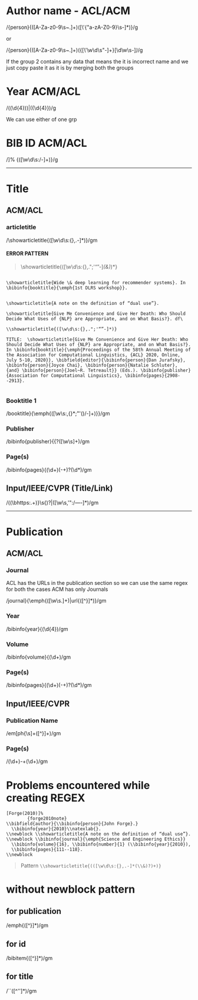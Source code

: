# Author name - ACL/ACM

/{person}{([A-Za-z0-9\s~.]+)([\\'{"a-zA-Z0-9}\s-]*)}/g

or 

/{person}{([A-Za-z0-9\s~.]+)({[\\'\w\d\s"-]+}[\d\w\s-]*)*/g

If the group 2 contains any data that means the it is incorrect name 
and we just copy paste it as it is by merging both the groups 

# Year ACM/ACL

/\((\d{4})\)|({\d{4}})/g

We can use either of one grp


# BIB ID ACM/ACL

/\]% {([\w\d\s:\/-]+)}/g

-----------------------------------------------------------------------

# Title 

## ACM/ACL

### articletitle 

/\\showarticletitle{([\w\d\s:{},.-]*)}/gm


#### ERROR PATTERN 

> \\showarticletitle{([\w\d\s:{},.";'“”-]*(\&)*)*}


```

\showarticletitle{Wide \& deep learning for recommender systems}. In \bibinfo{booktitle}{\emph{1st DLRS workshop}}.


\showarticletitle{A note on the definition of “dual use”}.

\showarticletitle{Give Me Convenience and Give Her Death: Who Should Decide What Uses of {NLP} are Appropriate, and on What Basis?}. df\

\\showarticletitle{([\w\d\s:{},.";'“”-]*)}

TITLE:  \showarticletitle{Give Me Convenience and Give Her Death: Who Should Decide What Uses of {NLP} are Appropriate, and on What Basis?}. In \bibinfo{booktitle}{\emph{Proceedings of the 58th Annual Meeting of the Association for Computational Linguistics, {ACL} 2020, Online, July 5-10, 2020}}, \bibfield{editor}{\bibinfo{person}{Dan Jurafsky}, \bibinfo{person}{Joyce Chai}, \bibinfo{person}{Natalie Schluter}, {and} \bibinfo{person}{Joel~R. Tetreault}} (Eds.). \bibinfo{publisher}{Association for Computational Linguistics}, \bibinfo{pages}{2908--2913}.       


```

### Booktitle 1

/booktitle}{\\emph{([\w\s:,{}*;"'()\/-]+)}}/gm

### Publisher 

/bibinfo{publisher}{{?([\w\s]+)/gm

### Page(s)

/bibinfo{pages}{(\d+)(-+)?(\d*)/gm

## Input/IEEE/CVPR  (Title/Link)

/((\bhttps:.+)}\s{)?|([\w\s,'":\/—-]*)/gm

----------------------------------------------------------------------

# Publication 

## ACM/ACL

### Journal

ACL has the URLs in the publication section so we can use the same regex for both the cases
ACM has only Journals

/journal}{\\emph{([\w\s.]+)|url{([^}]*)}/gm

### Year

/bibinfo{year}{(\d{4})/gm

### Volume
/bibinfo{volume}{(\d+)/gm

### Page(s)

/bibinfo{pages}{(\d+)(-+)?(\d*)/gm

## Input/IEEE/CVPR

### Publication Name 

/em[ph{\s]+([^}]+)/gm

### Page(s)

/(\d+)-+(\d+)/gm



# Problems encountered while creating REGEX

```
[Forge(2010)]%
        {forge2010note}
\\bibfield{author}{\\bibinfo{person}{John Forge}.}
  \\bibinfo{year}{2010}\\natexlab{}.
\\newblock \\showarticletitle{A note on the definition of “dual use”}.
\\newblock \\bibinfo{journal}{\emph{Science and Engineering Ethics}}
  \\bibinfo{volume}{16}, \\bibinfo{number}{1} (\\bibinfo{year}{2010}),
  \\bibinfo{pages}{111--118}.
\\newblock
```

> Pattern `\\showarticletitle{(([\w\d\s:{},.-]*(\\&)?)+)}`

# without newblock pattern

## for publication

/emph{([^}]*)/gm

## for id 

/bibitem{([^}]*)/gm

## for title

/``([^'']*)/gm





